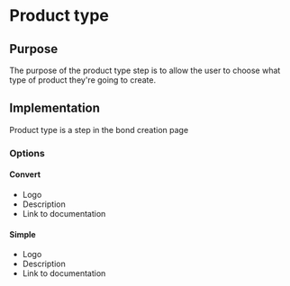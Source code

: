 # Product type

## Purpose

The purpose of the product type step is to allow the user to choose what type of product they're going to create.

## Implementation

Product type is a step in the bond creation page

### Options

#### Convert

- Logo
- Description
- Link to documentation

#### Simple

- Logo
- Description
- Link to documentation
